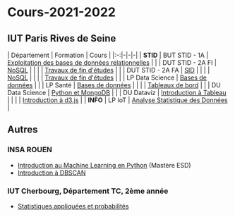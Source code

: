 # Cours-2021-2022

## IUT Paris Rives de Seine 

| Département | Formation | Cours |
|:-:|-|-|-|
| **STID** | BUT STID - 1A    | [Exploitation des bases de données relationnelles](stid-1a--bd) |
|          | DUT STID - 2A FI | [NoSQL](stid-2afi--nosql) |
|          |                  | [Travaux de fin d'études](stid-2afi--tfe) |
|          | DUT STID - 2A FA | [SID](stid-2afa--sid/) |
|          |                  | [NoSQL](stid-2afa--nosql) |
|          |                  | [Travaux de fin d'études](stid-2afa--tfe) |
|          | LP Data Science  | [Bases de données](lp-ds--bd) |
|          | LP Santé         | [Bases de données](lp-sante--bd) |
|          |                  | [Tableaux de bord](lp-sante--tdb) |
|          | DU Data Science  | [Python et MongoDB](du-ads) |
|          | DU Dataviz       | [Introduction à Tableau](du-dataviz/tableau) |
|          |                  | [Introduction à d3.js](du-dataviz/d3js) |
| **INFO** | LP IoT           | [Analyse Statistique des Données](lp-iot--python-ds) |

## Autres

### INSA ROUEN

- [Introduction au Machine Learning en Python](insa-ms-esd--ml) (Mastère ESD)
- [Introduction à DBSCAN](insa-dbscan)

### IUT Cherbourg, Département TC, 2ème année

- [Statistiques appliquées et probabilités](tc-stats-probas)
